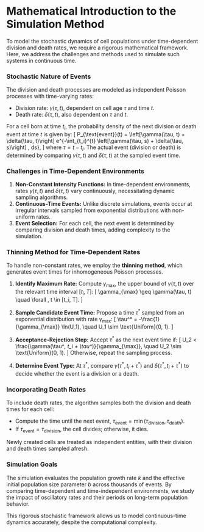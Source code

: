 # Mathematical Introduction to the Simulation Method

To model the stochastic dynamics of cell populations under time-dependent division and death rates, we require a rigorous mathematical framework. Here, we address the challenges and methods used to simulate such systems in continuous time.

### Stochastic Nature of Events

The division and death processes are modeled as independent Poisson processes with time-varying rates:
- Division rate: $\gamma(\tau, t)$, dependent on cell age $\tau$ and time $t$.
- Death rate: $\delta(\tau, t)$, also dependent on $\tau$ and $t$.

For a cell born at time $t_i$, the probability density of the next division or death event at time $t$ is given by:
\[
P_{\text{event}}(t) = \left[\gamma(\tau, t) + \delta(\tau, t)\right] e^{-\int_{t_i}^{t} \left[\gamma(\tau, s) + \delta(\tau, s)\right] \, ds},
\]
where $\tau = t - t_i$. The actual event (division or death) is determined by comparing $\gamma(\tau, t)$ and $\delta(\tau, t)$ at the sampled event time.

### Challenges in Time-Dependent Environments

1. **Non-Constant Intensity Functions:** In time-dependent environments, rates $\gamma(\tau, t)$ and $\delta(\tau, t)$ vary continuously, necessitating dynamic sampling algorithms.
2. **Continuous-Time Events:** Unlike discrete simulations, events occur at irregular intervals sampled from exponential distributions with non-uniform rates.
3. **Event Selection:** For each cell, the next event is determined by comparing division and death times, adding complexity to the simulation.

### Thinning Method for Time-Dependent Rates

To handle non-constant rates, we employ the **thinning method**, which generates event times for inhomogeneous Poisson processes.

1. **Identify Maximum Rate:**
   Compute $\gamma_{\max}$, the upper bound of $\gamma(\tau, t)$ over the relevant time interval $[t_i, T]$:
   \[
   \gamma_{\max} \geq \gamma(\tau, t) \quad \forall \, t \in [t_i, T].
   \]

2. **Sample Candidate Event Time:**
   Propose a time $\tau^*$ sampled from an exponential distribution with rate $\gamma_{\max}$:
   \[
   \tau^* = -\frac{1}{\gamma_{\max}} \ln(U_1), \quad U_1 \sim \text{Uniform}(0, 1).
   \]

3. **Acceptance-Rejection Step:**
   Accept $\tau^*$ as the next event time if:
   \[
   U_2 < \frac{\gamma(\tau^*, t_i + \tau^*)}{\gamma_{\max}}, \quad U_2 \sim \text{Uniform}(0, 1).
   \]
   Otherwise, repeat the sampling process.

4. **Determine Event Type:**
   At $\tau^*$, compare $\gamma(\tau^*, t_i + \tau^*)$ and $\delta(\tau^*, t_i + \tau^*)$ to decide whether the event is a division or a death.

### Incorporating Death Rates

To include death rates, the algorithm samples both the division and death times for each cell:
- Compute the time until the next event, $\tau_{\text{event}} = \min(\tau_{\text{division}}, \tau_{\text{death}})$.
- If $\tau_{\text{event}} = \tau_{\text{division}}$, the cell divides; otherwise, it dies.

Newly created cells are treated as independent entities, with their division and death times sampled afresh.

### Simulation Goals

The simulation evaluates the population growth rate $k$ and the effective initial population size parameter $b$ across thousands of events. By comparing time-dependent and time-independent environments, we study the impact of oscillatory rates and their periods on long-term population behavior. 

This rigorous stochastic framework allows us to model continuous-time dynamics accurately, despite the computational complexity.